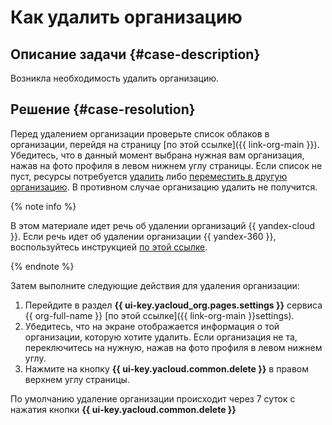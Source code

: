# Как удалить организацию


## Описание задачи {#case-description}

Возникла необходимость удалить организацию.

## Решение {#case-resolution}

Перед удалением организации проверьте список облаков в организации, перейдя на страницу [по этой ссылке]({{ link-org-main }}). Убедитесь, что в данный момент выбрана нужная вам организация, нажав на фото профиля в левом нижнем углу страницы.
Если список не пуст, ресурсы потребуется [удалить](../../../resource-manager/operations/cloud/delete.md) либо [переместить в другую организацию](../../../resource-manager/operations/cloud/change-organization.md).
В противном случае организацию удалить не получится.

{% note info %}

В этом материале идет речь об удалении организаций {{ yandex-cloud }}.
Если речь идет об удалении организации {{ yandex-360 }}, воспользуйтесь инструкцией [по этой ссылке](https://yandex.ru/support/business/delete-organisation.html).

{% endnote %}

Затем выполните следующие действия для удаления организации:

1. Перейдите в раздел  **{{ ui-key.yacloud_org.pages.settings }}** сервиса {{ org-full-name }} [по этой ссылке]({{ link-org-main }}settings).
2. Убедитесь, что на экране отображается информация о той организации, которую хотите удалить. Если организация не та, переключитесь на нужную, нажав на фото профиля в левом нижнем углу.
3. Нажмите на кнопку **{{ ui-key.yacloud.common.delete }}** в правом верхнем углу страницы.
   
По умолчанию удаление организации происходит через 7 суток с нажатия кнопки **{{ ui-key.yacloud.common.delete }}**

